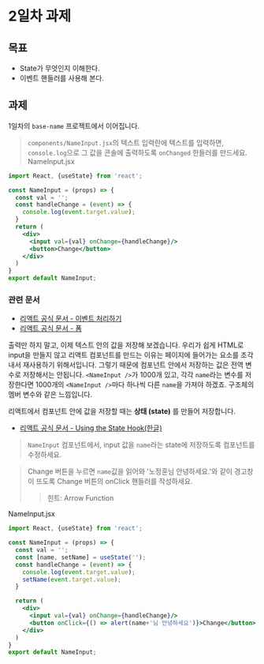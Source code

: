 # 2일차 과제
## 목표
- State가 무엇인지 이해한다.
- 이벤트 핸들러를 사용해 본다.

## 과제

1일차의 `base-name` 프로젝트에서 이어집니다.

> `components/NameInput.jsx`의 텍스트 입력란에 텍스트를 입력하면,
> `console.log`으로 그 값을 콘솔에 출력하도록 `onChanged` 한들러를 만드세요.
NameInput.jsx
```jsx
import React, {useState} from 'react';

const NameInput = (props) => {
  const val = '';
  const handleChange = (event) => {
  	console.log(event.target.value);
  }
  return (
    <div>
      <input val={val} onChange={handleChange}/>
      <button>Change</button>
    </div>
  )
}
export default NameInput;

```
### 관련 문서
- [리액트 공식 문서 - 이벤트 처리하기](https://ko.reactjs.org/docs/handling-events.html)
- [리액트 공식 문서 - 폼](https://ko.reactjs.org/docs/forms.html)

출력만 하지 말고, 이제 텍스트 안의 값을 저장해 보겠습니다.
우리가 쉽게 HTML로 input을 만들지 않고 리액트 컴포넌트를 만드는 이유는 페이지에 들어가는 요소를 조각내서 재사용하기 위해서입니다.
그렇기 때문에 컴포넌트 안에서 저장하는 값은 전역 변수로 저장해서는 안됩니다.
`<NameInput />`가 1000개 있고, 각각 `name`라는 변수를 저장한다면 1000개의 `<NameInput />`마다 하나씩 다른 `name`을 가져야 하겠죠.
구조체의 멤버 변수와 같은 느낌입니다.

리액트에서 컴포넌트 안에 값을 저장할 때는 **상태 (state)** 를 만들어 저장합니다.

- [리액트 공식 문서 - Using the State Hook(한글)](https://ko.reactjs.org/docs/hooks-state.html)

> `NameInput` 컴포넌트에서, input 값을 `name`라는 state에 저장하도록 컴포넌트를 수정하세요.

> Change 버튼을 누르면 `name`값을 읽어와 '노정훈님 안녕하세요.'와 같이 경고창이 뜨도록 Change 버튼의 onClick 핸들러를 작성하세요.
>
> > 힌트: Arrow Function

NameInput.jsx
```jsx
import React, {useState} from 'react';

const NameInput = (props) => {
  const val = '';
  const [name, setName] = useState('');
  const handleChange = (event) => {
  	console.log(event.target.value);
  	setName(event.target.value);
  }

  return (
    <div>
      <input val={val} onChange={handleChange}/>
      <button onClick={() => alert(name+'님 안녕하세요')}>Change</button>
    </div>
  )
}
export default NameInput;

```